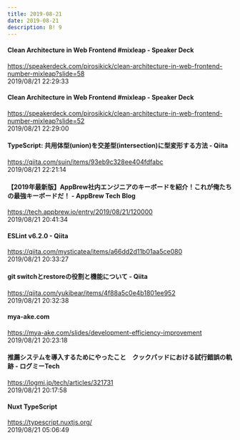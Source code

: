 ```yaml
---
title: 2019-08-21
date: 2019-08-21
description: B! 9
---
```


#### Clean Architecture in Web Frontend #mixleap - Speaker Deck
https://speakerdeck.com/pirosikick/clean-architecture-in-web-frontend-number-mixleap?slide=58<br>
2019/08/21 22:29:33<br>


#### Clean Architecture in Web Frontend #mixleap - Speaker Deck
https://speakerdeck.com/pirosikick/clean-architecture-in-web-frontend-number-mixleap?slide=52<br>
2019/08/21 22:29:00<br>


#### TypeScript: 共用体型(union)を交差型(intersection)に型変形する方法 - Qiita
https://qiita.com/suin/items/93eb9c328ee404fdfabc<br>
2019/08/21 22:21:14<br>


#### 【2019年最新版】AppBrew社内エンジニアのキーボードを紹介！これが俺たちの最強キーボードだ！ - AppBrew Tech Blog
https://tech.appbrew.io/entry/2019/08/21/120000<br>
2019/08/21 20:41:34<br>


#### ESLint v6.2.0 - Qiita
https://qiita.com/mysticatea/items/a66dd2d11b01aa5ce080<br>
2019/08/21 20:33:27<br>


#### git switchとrestoreの役割と機能について - Qiita
https://qiita.com/yukibear/items/4f88a5c0e4b1801ee952<br>
2019/08/21 20:32:38<br>


#### mya-ake.com
https://mya-ake.com/slides/development-efficiency-improvement<br>
2019/08/21 20:23:18<br>


####     推薦システムを導入するためにやったこと　クックパッドにおける試行錯誤の軌跡 - ログミーTech
https://logmi.jp/tech/articles/321731<br>
2019/08/21 20:17:58<br>


#### Nuxt TypeScript
https://typescript.nuxtjs.org/<br>
2019/08/21 05:06:49<br>


